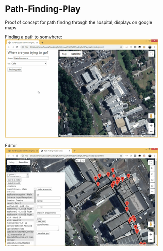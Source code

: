 # Path-Finding-Play
Proof of concept for path finding through the hospital; displays on google maps

Finding a path to somwhere:
![Example 1](examples/PathFinding-Example1.gif?raw=true "example 1")

Editor
![Example 2](examples/PathFinding-Example2.gif?raw=true "example 2")
